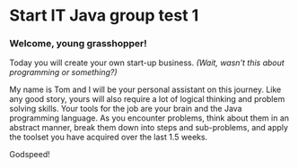 # Start IT Java group test 1

### Welcome, young grasshopper!

Today you will create your own start-up business. *(Wait, wasn't this about programming or something?)*

My name is Tom and I will be your personal assistant on this journey.
Like any good story, yours will also require a lot of logical thinking and problem solving skills. Your tools for the job are your brain and the Java programming language. As you encounter problems, think about them in an abstract manner, break them down into steps and sub-problems, and apply the toolset you have acquired over the last 1.5 weeks.

Godspeed!
